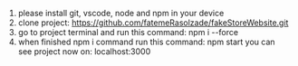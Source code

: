 1. please install git, vscode, node and npm in your device
2. clone project: https://github.com/fatemeRasolzade/fakeStoreWebsite.git
3. go to project terminal and run this command: npm i --force
4. when finished npm i command run this command: npm start
you can see project now on: localhost:3000
